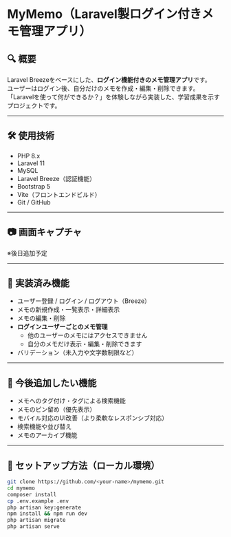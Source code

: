 # MyMemo（Laravel製ログイン付きメモ管理アプリ）

## 🔍 概要
Laravel Breezeをベースにした、**ログイン機能付きのメモ管理アプリ**です。  
ユーザーはログイン後、自分だけのメモを作成・編集・削除できます。  
「Laravelを使って何ができるか？」を体験しながら実装した、学習成果を示すプロジェクトです。

---

## 🛠 使用技術

- PHP 8.x
- Laravel 11
- MySQL
- Laravel Breeze（認証機能）
- Bootstrap 5
- Vite（フロントエンドビルド）
- Git / GitHub

---

## 📷 画面キャプチャ  
※後日追加予定

---

## 📌 実装済み機能

- ユーザー登録 / ログイン / ログアウト（Breeze）
- メモの新規作成・一覧表示・詳細表示
- メモの編集・削除
- **ログインユーザーごとのメモ管理**
  - 他のユーザーのメモにはアクセスできません
  - 自分のメモだけ表示・編集・削除できます
- バリデーション（未入力や文字数制限など）

---

## 💬 今後追加したい機能

- メモへのタグ付け・タグによる検索機能
- メモのピン留め（優先表示）
- モバイル対応のUI改善（より柔軟なレスポンシブ対応）
- 検索機能や並び替え
- メモのアーカイブ機能

---

## 🚀 セットアップ方法（ローカル環境）

```bash
git clone https://github.com/<your-name>/mymemo.git
cd mymemo
composer install
cp .env.example .env
php artisan key:generate
npm install && npm run dev
php artisan migrate
php artisan serve